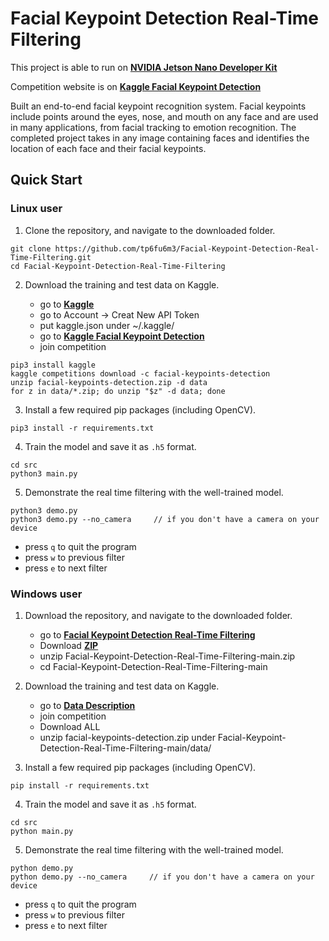 # Facial Keypoint Detection Real-Time Filtering

This project is able to run on [**NVIDIA Jetson Nano Developer Kit**](https://developer.nvidia.com/embedded/jetson-nano-developer-kit)

Competition website is on [**Kaggle Facial Keypoint Detection**](https://www.kaggle.com/c/facial-keypoints-detection)

Built an end-to-end facial keypoint recognition system. Facial keypoints include points around the eyes, nose, and mouth on any face and are used in many applications, from facial tracking to emotion recognition. The completed project takes in any image containing faces and identifies the location of each face and their facial keypoints.

## Quick Start

### Linux user

1. Clone the repository, and navigate to the downloaded folder.

```
git clone https://github.com/tp6fu6m3/Facial-Keypoint-Detection-Real-Time-Filtering.git
cd Facial-Keypoint-Detection-Real-Time-Filtering
```

2. Download the training and test data on Kaggle.

	- go to [**Kaggle**](https://www.kaggle.com/)
	- go to Account → Creat New API Token
	- put kaggle.json under ~/.kaggle/
	- go to [**Kaggle Facial Keypoint Detection**](https://www.kaggle.com/c/facial-keypoints-detection)
	- join competition

```
pip3 install kaggle
kaggle competitions download -c facial-keypoints-detection
unzip facial-keypoints-detection.zip -d data
for z in data/*.zip; do unzip "$z" -d data; done
```

3. Install a few required pip packages (including OpenCV).

```
pip3 install -r requirements.txt
```

4. Train the model and save it as `.h5` format.

```
cd src
python3 main.py
```

5. Demonstrate the real time filtering with the well-trained model.

```
python3 demo.py
python3 demo.py --no_camera     // if you don't have a camera on your device
```

-   press `q` to quit the program
-   press `w` to previous filter
-   press `e` to next filter

### Windows user

1. Download the repository, and navigate to the downloaded folder.

	- go to [**Facial Keypoint Detection Real-Time Filtering**](https://github.com/tp6fu6m3/Facial-Keypoint-Detection-Real-Time-Filtering)
	- Download [**ZIP**](https://github.com/tp6fu6m3/Facial-Keypoint-Detection-Real-Time-Filtering/archive/main.zip)
	- unzip Facial-Keypoint-Detection-Real-Time-Filtering-main.zip
	- cd Facial-Keypoint-Detection-Real-Time-Filtering-main

2. Download the training and test data on Kaggle.

	- go to [**Data Description**](https://www.kaggle.com/c/facial-keypoints-detection/data)
	- join competition
	- Download ALL
	- unzip facial-keypoints-detection.zip under Facial-Keypoint-Detection-Real-Time-Filtering-main/data/

3. Install a few required pip packages (including OpenCV).

```
pip install -r requirements.txt
```

4. Train the model and save it as `.h5` format.

```
cd src
python main.py
```

5. Demonstrate the real time filtering with the well-trained model.

```
python demo.py
python demo.py --no_camera     // if you don't have a camera on your device
```

-   press `q` to quit the program
-   press `w` to previous filter
-   press `e` to next filter

